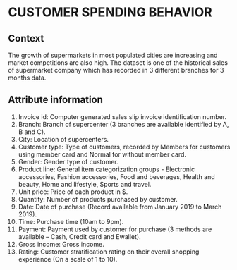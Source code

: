# CUSTOMER SPENDING BEHAVIOR

## Context

The growth of supermarkets in most populated cities are increasing and market competitions are also high. 
The dataset is one of the historical sales of supermarket company which has recorded in 3 different branches for 3 months data.

## Attribute information
1. Invoice id: Computer generated sales slip invoice identification number.
2. Branch: Branch of supercenter (3 branches are available identified by A, B and C).
3. City: Location of supercenters.
4. Customer type: Type of customers, recorded by Members for customers using member card and Normal for without member card.
5. Gender: Gender type of customer.
6. Product line: General item categorization groups - Electronic accessories, Fashion accessories, Food and beverages, Health and beauty, Home and lifestyle, Sports and travel.
7. Unit price: Price of each product in $.
8. Quantity: Number of products purchased by customer.
9. Date: Date of purchase (Record available from January 2019 to March 2019).
10. Time: Purchase time (10am to 9pm).
11. Payment: Payment used by customer for purchase (3 methods are available – Cash, Credit card and Ewallet).
12. Gross income: Gross income.
13. Rating: Customer stratification rating on their overall shopping experience (On a scale of 1 to 10).

